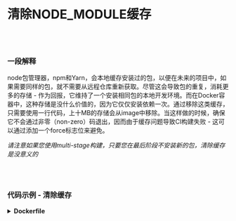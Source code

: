 # 清除NODE_MODULE缓存

<br/><br/>

### 一段解释

node包管理器，npm和Yarn，会本地缓存安装过的包，以便在未来的项目中，如果需要同样的包，就不需要从远程仓库重新获取。尽管这会导致包的重复，消耗更多的存储 - 作为回报，它维持了一个安装相同包的本地开发环境。而在Docker容器中，这种存储是没什么价值的，因为它仅仅安装依赖一次。通过移除这类缓存，只需要使用一行代码，上十MB的存储会从image中移除。当这样做的时候，确保它不会通过非零（non-zero）码退出，因而由于缓存问题导致CI构建失败 - 这可以通过添加一个force标志位来避免。

*请注意如果您使用multi-stage构建，只要您在最后阶段不安装新的包，清除缓存是没意义的*

<br/><br/>

### 代码示例 - 清除缓存

<details>
<summary><strong>Dockerfile</strong></summary>

```dockerfile
FROM node:12-slim AS build
WORKDIR /usr/src/app
COPY package.json package-lock.json ./
RUN npm ci --production && npm cache clean --force

# 剩余部分
```

</details>